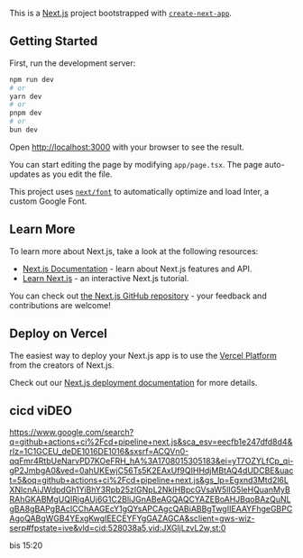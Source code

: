 This is a [Next.js](https://nextjs.org/) project bootstrapped with [`create-next-app`](https://github.com/vercel/next.js/tree/canary/packages/create-next-app).

## Getting Started

First, run the development server:

```bash
npm run dev
# or
yarn dev
# or
pnpm dev
# or
bun dev
```

Open [http://localhost:3000](http://localhost:3000) with your browser to see the result.

You can start editing the page by modifying `app/page.tsx`. The page auto-updates as you edit the file.

This project uses [`next/font`](https://nextjs.org/docs/basic-features/font-optimization) to automatically optimize and load Inter, a custom Google Font.

## Learn More

To learn more about Next.js, take a look at the following resources:

- [Next.js Documentation](https://nextjs.org/docs) - learn about Next.js features and API.
- [Learn Next.js](https://nextjs.org/learn) - an interactive Next.js tutorial.

You can check out [the Next.js GitHub repository](https://github.com/vercel/next.js/) - your feedback and contributions are welcome!

## Deploy on Vercel

The easiest way to deploy your Next.js app is to use the [Vercel Platform](https://vercel.com/new?utm_medium=default-template&filter=next.js&utm_source=create-next-app&utm_campaign=create-next-app-readme) from the creators of Next.js.

Check out our [Next.js deployment documentation](https://nextjs.org/docs/deployment) for more details.

## cicd viDEO

https://www.google.com/search?q=github+actions+ci%2Fcd+pipeline+next.js&sca_esv=eecfb1e247dfd8d4&rlz=1C1GCEU_deDE1016DE1016&sxsrf=ACQVn0-qqFmr4RtbUeNarvPD7KOeFRH_hA%3A1708015305183&ei=yT7OZYLfCp_qi-gP2JmbgA0&ved=0ahUKEwjC56Ts5K2EAxUf9QIHHdjMBtAQ4dUDCBE&uact=5&oq=github+actions+ci%2Fcd+pipeline+next.js&gs_lp=Egxnd3Mtd2l6LXNlcnAiJWdpdGh1YiBhY3Rpb25zIGNpL2NkIHBpcGVsaW5lIG5leHQuanMyBRAhGKABMgUQIRigAUj6G1C2BliJGnABeAGQAQCYAZEBoAHJBqoBAzQuNLgBA8gBAPgBAcICChAAGEcY1gQYsAPCAgcQABiABBgTwgIIEAAYFhgeGBPCAgoQABgWGB4YExgKwgIEECEYFYgGAZAGCA&sclient=gws-wiz-serp#fpstate=ive&vld=cid:528038a5,vid:JXGljLzvL2w,st:0

bis 15:20
